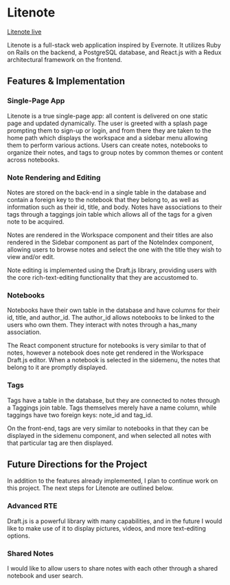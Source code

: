 # Litenote

[Litenote live][heroku]

[heroku]: https://react-note-app.herokuapp.com

Litenote is a full-stack web application inspired by Evernote.  It utilizes Ruby on Rails on the backend, a PostgreSQL database, and React.js with a Redux architectural framework on the frontend.  

## Features & Implementation

### Single-Page App

Litenote is a true single-page app: all content is delivered on one static page and updated dynamically. The user is greeted with a splash page prompting them to sign-up or login, and from there they are taken to the home path which displays the workspace and a sidebar menu allowing them to perform various actions.  Users can create notes, notebooks to organize their notes, and tags to group notes by common themes or content across notebooks.

### Note Rendering and Editing

  Notes are stored on the back-end in a single table in the database and contain a foreign key to the notebook that they belong to, as well as information such as their id, title, and body.  Notes have associations to their tags through a taggings join table which allows all of the tags for a given note to be acquired.

  Notes are rendered in the Workspace component and their titles are also rendered in the Sidebar component as part of the NoteIndex component, allowing users to browse notes and select the one with the title they wish to view and/or edit.


Note editing is implemented using the Draft.js library, providing users with the core rich-text-editing functionality that they are accustomed to.

### Notebooks

Notebooks have their own table in the database and have columns for their id, title, and author_id.  The author_id allows notebooks to be linked to the users who own them.  They interact with notes through a has_many association.

The React component structure for notebooks is very similar to that of notes, however a notebook does note get rendered in the Workspace Draft.js editor.  When a notebook is selected in the sidemenu, the notes that belong to it are promptly displayed.

### Tags

Tags have a table in the database, but they are connected to notes through a Taggings join table.  Tags themselves merely have a name column, while taggings have two foreign keys: note_id and tag_id.

On the front-end, tags are very similar to notebooks in that they can be displayed in the sidemenu component, and when selected all notes with that particular tag are then displayed.


## Future Directions for the Project

In addition to the features already implemented, I plan to continue work on this project.  The next steps for Litenote are outlined below.

### Advanced RTE

Draft.js is a powerful library with many capabilities, and in the future I would like to make use of it to display pictures, videos, and more text-editing options.

### Shared Notes

I would like to allow users to share notes with each other through a shared notebook and user search.
